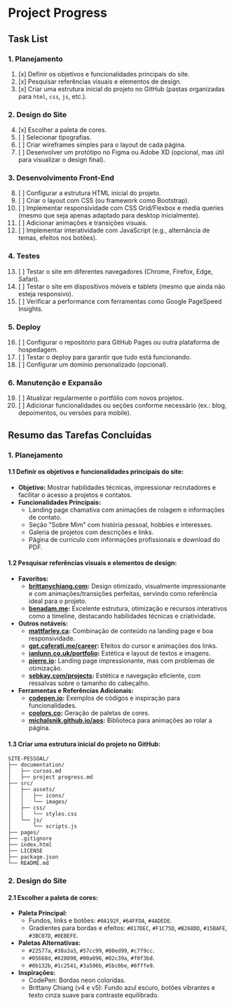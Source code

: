 # Project Progress

## Task List

### 1. Planejamento

1. [x] Definir os objetivos e funcionalidades principais do site.
2. [x] Pesquisar referências visuais e elementos de design.
3. [x] Criar uma estrutura inicial do projeto no GitHub (pastas organizadas para `html`, `css`, `js`, etc.).

### 2. Design do Site

4. [x] Escolher a paleta de cores.
5. [ ] Selecionar tipografias.
6. [ ] Criar wireframes simples para o layout de cada página.
7. [ ] Desenvolver um protótipo no Figma ou Adobe XD (opcional, mas útil para visualizar o design final).

### 3. Desenvolvimento Front-End

8. [ ] Configurar a estrutura HTML inicial do projeto.
9. [ ] Criar o layout com CSS (ou framework como Bootstrap).
10. [ ] Implementar responsividade com CSS Grid/Flexbox e media queries (mesmo que seja apenas adaptado para desktop inicialmente).
11. [ ] Adicionar animações e transições visuais.
12. [ ] Implementar interatividade com JavaScript (e.g., alternância de temas, efeitos nos botões).

### 4. Testes

13. [ ] Testar o site em diferentes navegadores (Chrome, Firefox, Edge, Safari).
14. [ ] Testar o site em dispositivos móveis e tablets (mesmo que ainda não esteja responsivo).
15. [ ] Verificar a performance com ferramentas como Google PageSpeed Insights.

### 5. Deploy

16. [ ] Configurar o repositório para GitHub Pages ou outra plataforma de hospedagem.
17. [ ] Testar o deploy para garantir que tudo está funcionando.
18. [ ] Configurar um domínio personalizado (opcional).

### 6. Manutenção e Expansão

19. [ ] Atualizar regularmente o portfólio com novos projetos.
20. [ ] Adicionar funcionalidades ou seções conforme necessário (ex.: blog, depoimentos, ou versões para mobile).

## Resumo das Tarefas Concluídas

### 1. Planejamento

#### **1.1 Definir os objetivos e funcionalidades principais do site:**

- **Objetivo:** Mostrar habilidades técnicas, impressionar recrutadores e facilitar o acesso a projetos e contatos.
- **Funcionalidades Principais:**
  - Landing page chamativa com animações de rolagem e informações de contato.
  - Seção "Sobre Mim" com história pessoal, hobbies e interesses.
  - Galeria de projetos com descrições e links.
  - Página de currículo com informações profissionais e download do PDF.

#### **1.2 Pesquisar referências visuais e elementos de design:**

- **Favoritos:**
  - **[brittanychiang.com](https://brittanychiang.com/):** Design otimizado, visualmente impressionante e com animações/transições perfeitas, servindo como referência ideal para o projeto.
  - **[benadam.me](https://benadam.me/):** Excelente estrutura, otimização e recursos interativos como a timeline, destacando habilidades técnicas e criatividade.
- **Outros notáveis:**
  - **[mattfarley.ca](https://mattfarley.ca):** Combinação de conteúdo na landing page e boa responsividade.
  - **[gpt.caferati.me/career](https://gpt.caferati.me/career):** Efeitos do cursor e animações dos links.
  - **[ianlunn.co.uk/portfolio](https://ianlunn.co.uk/portfolio):** Estética e layout de textos e imagens.
  - **[pierre.io](https://pierre.io):** Landing page impressionante, mas com problemas de otimização.
  - **[sebkay.com/projects](https://sebkay.com/projects):** Estética e navegação eficiente, com ressalvas sobre o tamanho do cabeçalho.
- **Ferramentas e Referências Adicionais:**
  - **[codepen.io](https://codepen.io/):** Exemplos de códigos e inspiração para funcionalidades.
  - **[coolors.co](https://coolors.co/):** Geração de paletas de cores.
  - **[michalsnik.github.io/aos](https://michalsnik.github.io/aos/):** Biblioteca para animações ao rolar a página.

#### **1.3 Criar uma estrutura inicial do projeto no GitHub:**

```
SITE-PESSOAL/
├── documentation/
│   ├── cursos.md
│   ├── project progress.md
├── src/
│   ├── assets/
│   │   ├── icons/
│   │   └── images/
│   ├── css/
│   │   └── styles.css
│   └── js/
│       └── scripts.js
├── pages/
├── .gitignore
├── index.html
├── LICENSE
├── package.json
└── README.md
```

### 2. Design do Site

#### **2.1 Escolher a paleta de cores:**

- **Paleta Principal:**
  - Fundos, links e botões: `#0A192F`, `#64FFDA`, `#4ADEDE`.
  - Gradientes para bordas e efeitos: `#817DEC`, `#F1C75D`, `#B268DD`, `#15BAFE`, `#3BC07D`, `#0EBEFE`.
- **Paletas Alternativas:**
  - `#22577a`, `#38a3a5`, `#57cc99`, `#80ed99`, `#c7f9cc`.
  - `#05668d`, `#028090`, `#00a896`, `#02c39a`, `#f0f3bd`.
  - `#0b132b`, `#1c2541`, `#3a506b`, `#5bc0be`, `#6fffe9`.
- **Inspirações:**
  - CodePen: Bordas neon coloridas.
  - Brittany Chiang (v4 e v5): Fundo azul escuro, botões vibrantes e texto cinza suave para contraste equilibrado.
